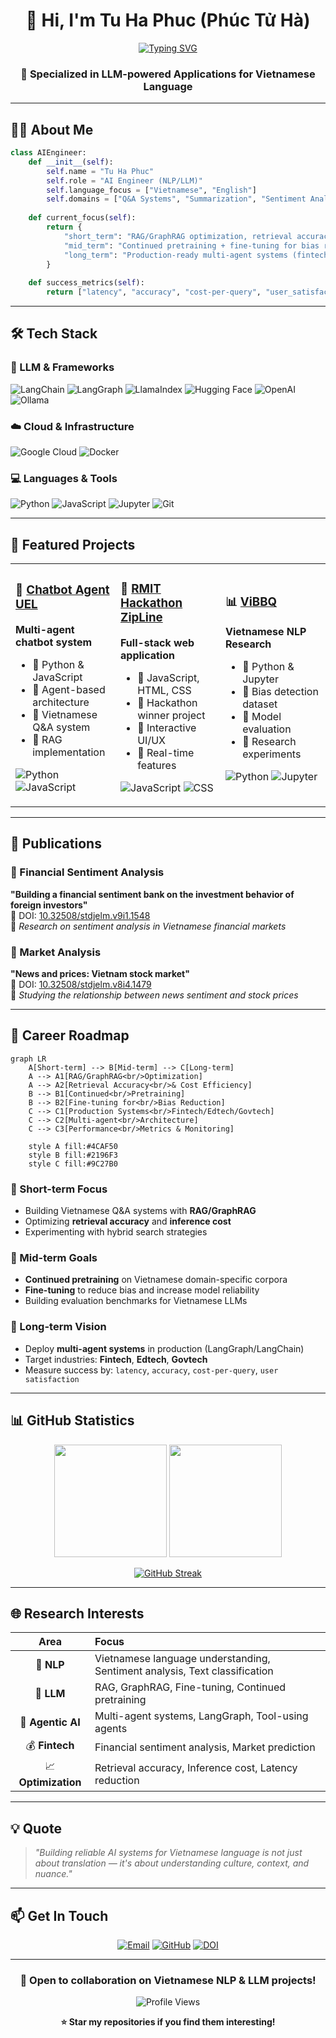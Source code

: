 <div align="center">

# 👋 Hi, I'm Tu Ha Phuc (Phúc Tử Hà)

[![Typing SVG](https://readme-typing-svg.demolab.com?font=Fira+Code&weight=600&size=28&pause=1000&color=2E9EF7&center=true&vCenter=true&width=800&lines=AI+Engineer+(NLP+%2B+LLM+%2B+Agentic);Vietnamese+NLP+Specialist;Building+RAG+%26+Multi-Agent+Systems;Fine-tuning+%26+Continued+Pretraining)](https://git.io/typing-svg)

### 🚀 Specialized in LLM-powered Applications for Vietnamese Language

</div>

---

## 👨‍💻 About Me

```python
class AIEngineer:
    def __init__(self):
        self.name = "Tu Ha Phuc"
        self.role = "AI Engineer (NLP/LLM)"
        self.language_focus = ["Vietnamese", "English"]
        self.domains = ["Q&A Systems", "Summarization", "Sentiment Analysis", "Agentic AI"]
        
    def current_focus(self):
        return {
            "short_term": "RAG/GraphRAG optimization, retrieval accuracy & cost efficiency",
            "mid_term": "Continued pretraining + fine-tuning for bias reduction",
            "long_term": "Production-ready multi-agent systems (fintech/edtech/govtech)"
        }
    
    def success_metrics(self):
        return ["latency", "accuracy", "cost-per-query", "user_satisfaction"]
```

---

## 🛠️ Tech Stack

### 🤖 LLM & Frameworks
![LangChain](https://img.shields.io/badge/LangChain-121212?style=for-the-badge&logo=chainlink&logoColor=white)
![LangGraph](https://img.shields.io/badge/LangGraph-FF6B6B?style=for-the-badge&logo=graph&logoColor=white)
![LlamaIndex](https://img.shields.io/badge/LlamaIndex-8B5CF6?style=for-the-badge&logo=llama&logoColor=white)
![Hugging Face](https://img.shields.io/badge/HuggingFace-FFD21E?style=for-the-badge&logo=huggingface&logoColor=black)
![OpenAI](https://img.shields.io/badge/OpenAI-412991?style=for-the-badge&logo=openai&logoColor=white)
![Ollama](https://img.shields.io/badge/Ollama-000000?style=for-the-badge&logo=ollama&logoColor=white)

### ☁️ Cloud & Infrastructure
![Google Cloud](https://img.shields.io/badge/Google_Cloud-4285F4?style=for-the-badge&logo=google-cloud&logoColor=white)
![Docker](https://img.shields.io/badge/Docker-2496ED?style=for-the-badge&logo=docker&logoColor=white)

### 💻 Languages & Tools
![Python](https://img.shields.io/badge/Python-3776AB?style=for-the-badge&logo=python&logoColor=white)
![JavaScript](https://img.shields.io/badge/JavaScript-F7DF1E?style=for-the-badge&logo=javascript&logoColor=black)
![Jupyter](https://img.shields.io/badge/Jupyter-F37626?style=for-the-badge&logo=jupyter&logoColor=white)
![Git](https://img.shields.io/badge/Git-F05032?style=for-the-badge&logo=git&logoColor=white)

---

## 🌟 Featured Projects

<table>
<tr>
<td width="33%">

### 🤖 [Chatbot Agent UEL](https://github.com/TuHaPhuc/chatbot_agent_uel)
**Multi-agent chatbot system**
- 🔹 Python & JavaScript
- 🔹 Agent-based architecture
- 🔹 Vietnamese Q&A system
- 🔹 RAG implementation

![Python](https://img.shields.io/badge/Python-34%25-blue)
![JavaScript](https://img.shields.io/badge/JavaScript-37.4%25-yellow)

</td>
<td width="33%">

### 🎯 [RMIT Hackathon ZipLine](https://github.com/TuHaPhuc/RMIT-Hackathon2025-ZipLine)
**Full-stack web application**
- 🔹 JavaScript, HTML, CSS
- 🔹 Hackathon winner project
- 🔹 Interactive UI/UX
- 🔹 Real-time features

![JavaScript](https://img.shields.io/badge/JavaScript-47.3%25-yellow)
![CSS](https://img.shields.io/badge/CSS-28.2%25-blue)

</td>
<td width="33%">

### 📊 [ViBBQ](https://github.com/TuHaPhuc/ViBBQ)
**Vietnamese NLP Research**
- 🔹 Python & Jupyter
- 🔹 Bias detection dataset
- 🔹 Model evaluation
- 🔹 Research experiments

![Python](https://img.shields.io/badge/Python-94.3%25-blue)
![Jupyter](https://img.shields.io/badge/Jupyter-5.7%25-orange)

</td>
</tr>
</table>

---

## 📝 Publications

<div align="left">

### 📄 Financial Sentiment Analysis
**"Building a financial sentiment bank on the investment behavior of foreign investors"**  
📌 DOI: [10.32508/stdjelm.v9i1.1548](https://doi.org/10.32508/stdjelm.v9i1.1548)  
🔬 *Research on sentiment analysis in Vietnamese financial markets*

### 📄 Market Analysis
**"News and prices: Vietnam stock market"**  
📌 DOI: [10.32508/stdjelm.v8i4.1479](https://doi.org/10.32508/stdjelm.v8i4.1479)  
🔬 *Studying the relationship between news sentiment and stock prices*

</div>

---

## 🎯 Career Roadmap

```mermaid
graph LR
    A[Short-term] --> B[Mid-term] --> C[Long-term]
    A --> A1[RAG/GraphRAG<br/>Optimization]
    A --> A2[Retrieval Accuracy<br/>& Cost Efficiency]
    B --> B1[Continued<br/>Pretraining]
    B --> B2[Fine-tuning for<br/>Bias Reduction]
    C --> C1[Production Systems<br/>Fintech/Edtech/Govtech]
    C --> C2[Multi-agent<br/>Architecture]
    C --> C3[Performance<br/>Metrics & Monitoring]
    
    style A fill:#4CAF50
    style B fill:#2196F3
    style C fill:#9C27B0
```

### 🔹 Short-term Focus
- Building Vietnamese Q&A systems with **RAG/GraphRAG**
- Optimizing **retrieval accuracy** and **inference cost**
- Experimenting with hybrid search strategies

### 🔹 Mid-term Goals
- **Continued pretraining** on Vietnamese domain-specific corpora
- **Fine-tuning** to reduce bias and increase model reliability
- Building evaluation benchmarks for Vietnamese LLMs

### 🔹 Long-term Vision
- Deploy **multi-agent systems** in production (LangGraph/LangChain)
- Target industries: **Fintech**, **Edtech**, **Govtech**
- Measure success by: `latency`, `accuracy`, `cost-per-query`, `user satisfaction`

---

## 📊 GitHub Statistics

<div align="center">

<img height="180em" src="https://github-readme-stats.vercel.app/api?username=TuHaPhuc&show_icons=true&theme=tokyonight&include_all_commits=true&count_private=true"/>
<img height="180em" src="https://github-readme-stats.vercel.app/api/top-langs/?username=TuHaPhuc&layout=compact&langs_count=8&theme=tokyonight"/>

</div>

<div align="center">

[![GitHub Streak](https://github-readme-streak-stats.herokuapp.com/?user=TuHaPhuc&theme=tokyonight)](https://git.io/streak-stats)

</div>

---

## 🌐 Research Interests

<div align="center">

| Area | Focus |
|:----:|:------|
| 🧠 **NLP** | Vietnamese language understanding, Sentiment analysis, Text classification |
| 🤖 **LLM** | RAG, GraphRAG, Fine-tuning, Continued pretraining |
| 🔗 **Agentic AI** | Multi-agent systems, LangGraph, Tool-using agents |
| 💰 **Fintech** | Financial sentiment analysis, Market prediction |
| 📈 **Optimization** | Retrieval accuracy, Inference cost, Latency reduction |

</div>

---

## 💡 Quote

> *"Building reliable AI systems for Vietnamese language is not just about translation — it's about understanding culture, context, and nuance."*

---

## 📫 Get In Touch

<div align="center">

[![Email](https://img.shields.io/badge/Email-tuhaphuc04%40gmail.com-D14836?style=for-the-badge&logo=gmail&logoColor=white)](mailto:tuhaphuc04@gmail.com)
[![GitHub](https://img.shields.io/badge/GitHub-TuHaPhuc-181717?style=for-the-badge&logo=github&logoColor=white)](https://github.com/TuHaPhuc)
[![DOI](https://img.shields.io/badge/Research-Publications-blue?style=for-the-badge&logo=doi&logoColor=white)](https://doi.org/10.32508/stdjelm.v9i1.1548)

</div>

---

<div align="center">

### 🚀 Open to collaboration on Vietnamese NLP & LLM projects!

![Profile Views](https://komarev.com/ghpvc/?username=TuHaPhuc&color=blue&style=for-the-badge)

**⭐ Star my repositories if you find them interesting!**

</div>
